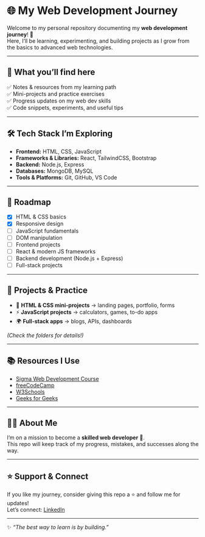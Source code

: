 # 🌐 My Web Development Journey  

Welcome to my personal repository documenting my **web development journey**! 🚀  
Here, I’ll be learning, experimenting, and building projects as I grow from the basics to advanced web technologies.  

---

## 📖 What you’ll find here  

✅ Notes & resources from my learning path  
✅ Mini-projects and practice exercises  
✅ Progress updates on my web dev skills  
✅ Code snippets, experiments, and useful tips  

---

## 🛠️ Tech Stack I’m Exploring  

- **Frontend:** HTML, CSS, JavaScript  
- **Frameworks & Libraries:** React, TailwindCSS, Bootstrap  
- **Backend:** Node.js, Express  
- **Databases:** MongoDB, MySQL  
- **Tools & Platforms:** Git, GitHub, VS Code  

---

## 🚀 Roadmap  

- [x] HTML & CSS basics  
- [x] Responsive design  
- [ ] JavaScript fundamentals  
- [ ] DOM manipulation  
- [ ] Frontend projects  
- [ ] React & modern JS frameworks  
- [ ] Backend development (Node.js + Express)  
- [ ] Full-stack projects  

---

## 📂 Projects & Practice  

- 🎨 **HTML & CSS mini-projects** → landing pages, portfolio, forms  
- ⚡ **JavaScript projects** → calculators, games, to-do apps  
- 🌍 **Full-stack apps** → blogs, APIs, dashboards  

*(Check the folders for details!)*  

---

## 📚 Resources I Use  

- [Sigma Web Development Course](https://www.youtube.com/playlist?list=PLu0W_9lII9agq5TrH9XLIKQvv0iaF2X3w)  
- [freeCodeCamp](https://www.freecodecamp.org/)  
- [W3Schools](https://www.w3schools.com/)  
- [Geeks for Geeks](https://www.geeksforgeeks.org/web-tech/web-technology/)  

---

## 🧑‍💻 About Me  

I’m on a mission to become a **skilled web developer** 🌟.  
This repo will keep track of my progress, mistakes, and successes along the way.  

---

## ⭐ Support & Connect  

If you like my journey, consider giving this repo a ⭐ and follow me for updates!  
Let’s connect: [LinkedIn](#https://www.linkedin.com/in/soham-pankhade/) 

---

✨ *“The best way to learn is by building.”*  
